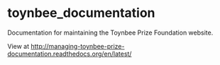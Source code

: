 toynbee_documentation
=====================
Documentation for maintaining the Toynbee Prize Foundation website.

View at http://managing-toynbee-prize-documentation.readthedocs.org/en/latest/
